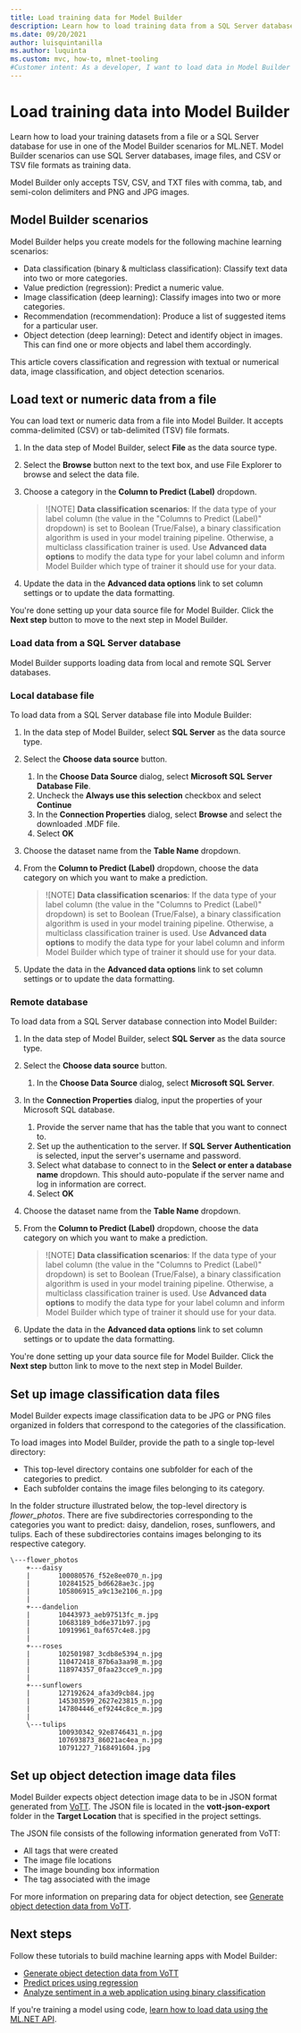 ```yaml
---
title: Load training data for Model Builder
description: Learn how to load training data from a SQL Server database or a file for use in one of the Model Builder scenarios for ML.NET.
ms.date: 09/20/2021
author: luisquintanilla
ms.author: luquinta
ms.custom: mvc, how-to, mlnet-tooling
#Customer intent: As a developer, I want to load data in Model Builder
---
```


# Load training data into Model Builder

Learn how to load your training datasets from a file or a SQL Server database for use in one of the Model Builder scenarios for ML.NET. Model Builder scenarios can use SQL Server databases, image files, and CSV or TSV file formats as training data.

Model Builder only accepts TSV, CSV, and TXT files with comma, tab, and semi-colon delimiters and PNG and JPG images.

## Model Builder scenarios

Model Builder helps you create models for the following machine learning scenarios:

- Data classification (binary & multiclass classification): Classify text data into two or more categories.
- Value prediction (regression): Predict a numeric value.
- Image classification (deep learning): Classify images into two or more categories.
- Recommendation (recommendation): Produce a list of suggested items for a particular user.
- Object detection (deep learning): Detect and identify object in images. This can find one or more objects and label them accordingly.

This article covers classification and regression with textual or numerical data, image classification, and object detection scenarios.

## Load text or numeric data from a file

You can load text or numeric data from a file into Model Builder. It accepts comma-delimited (CSV) or tab-delimited (TSV) file formats.

1. In the data step of Model Builder, select **File** as the data source type.
1. Select the **Browse** button next to the text box, and use File Explorer to browse and select the data file.
1. Choose a category in the **Column to Predict (Label)** dropdown.

    > ![NOTE]
    > **Data classification scenarios**: If the data type of your label column (the value in the "Columns to Predict (Label)" dropdown) is set to Boolean (True/False), a binary classification algorithm is used in your model training pipeline. Otherwise, a multiclass classification trainer is used. Use **Advanced data options** to modify the data type for your label column and inform Model Builder which type of trainer it should use for your data.  
    
1. Update the data in the **Advanced data options** link to set column settings or to update the data formatting.

You're done setting up your data source file for Model Builder. Click the **Next step** button to move to the next step in Model Builder.

### Load data from a SQL Server database

Model Builder supports loading data from local and remote SQL Server databases.

### Local database file

To load data from a SQL Server database file into Module Builder:

1. In the data step of Model Builder, select **SQL Server** as the data source type.
1. Select the **Choose data source** button.
    1. In the **Choose Data Source** dialog, select **Microsoft SQL Server Database File**.
    1. Uncheck the **Always use this selection** checkbox and select **Continue**
    1. In the **Connection Properties** dialog, select **Browse** and select the downloaded .MDF file.
    1. Select **OK**
1. Choose the dataset name from the **Table Name** dropdown.
1. From the **Column to Predict (Label)** dropdown, choose the data category on which you want to make a prediction.

    > ![NOTE]
    > **Data classification scenarios**: If the data type of your label column (the value in the "Columns to Predict (Label)" dropdown) is set to Boolean (True/False), a binary classification algorithm is used in your model training pipeline. Otherwise, a multiclass classification trainer is used. Use **Advanced data options** to modify the data type for your label column and inform Model Builder which type of trainer it should use for your data.

1. Update the data in the **Advanced data options** link to set column settings or to update the data formatting.

### Remote database

To load data from a SQL Server database connection into Model Builder:

1. In the data step of Model Builder, select **SQL Server** as the data source type.
1. Select the **Choose data source** button.
    1. In the **Choose Data Source** dialog, select **Microsoft SQL Server**.
1. In the **Connection Properties** dialog, input the properties of your Microsoft SQL database.
    1. Provide the server name that has the table that you want to connect to.
    1. Set up the authentication to the server. If **SQL Server Authentication** is selected, input the server's username and password.
    1. Select what database to connect to in the **Select or enter a database name** dropdown. This should auto-populate if the server name and log in information are correct.
    1. Select **OK**
1. Choose the dataset name from the **Table Name** dropdown.
1. From the **Column to Predict (Label)** dropdown, choose the data category on which you want to make a prediction.

    > ![NOTE]
    > **Data classification scenarios**: If the data type of your label column (the value in the "Columns to Predict (Label)" dropdown) is set to Boolean (True/False), a binary classification algorithm is used in your model training pipeline. Otherwise, a multiclass classification trainer is used. Use **Advanced data options** to modify the data type for your label column and inform Model Builder which type of trainer it should use for your data.

1. Update the data in the **Advanced data options** link to set column settings or to update the data formatting.

You're done setting up your data source file for Model Builder. Click the **Next step** button link to move to the next step in Model Builder.

## Set up image classification data files

Model Builder expects image classification data to be JPG or PNG files organized in folders that correspond to the categories of the classification.

To load images into Model Builder, provide the path to a single top-level directory:

- This top-level directory contains one subfolder for each of the categories to predict.
- Each subfolder contains the image files belonging to its category.

In the folder structure illustrated below, the top-level directory is *flower_photos*. There are five subdirectories corresponding to the categories you want to predict: daisy, dandelion, roses, sunflowers, and tulips. Each of these subdirectories contains images belonging to its respective category.

```text
\---flower_photos
    +---daisy
    |       100080576_f52e8ee070_n.jpg
    |       102841525_bd6628ae3c.jpg
    |       105806915_a9c13e2106_n.jpg
    |
    +---dandelion
    |       10443973_aeb97513fc_m.jpg
    |       10683189_bd6e371b97.jpg
    |       10919961_0af657c4e8.jpg
    |
    +---roses
    |       102501987_3cdb8e5394_n.jpg
    |       110472418_87b6a3aa98_m.jpg
    |       118974357_0faa23cce9_n.jpg
    |
    +---sunflowers
    |       127192624_afa3d9cb84.jpg
    |       145303599_2627e23815_n.jpg
    |       147804446_ef9244c8ce_m.jpg
    |
    \---tulips
            100930342_92e8746431_n.jpg
            107693873_86021ac4ea_n.jpg
            10791227_7168491604.jpg
```

## Set up object detection image data files

Model Builder expects object detection image data to be in JSON format generated from [VoTT](https://github.com/Microsoft/VoTT/releases). The JSON file is located in the **vott-json-export** folder in the **Target Location** that is specified in the project settings.

The JSON file consists of the following information generated from VoTT:

- All tags that were created
- The image file locations
- The image bounding box information
- The tag associated with the image

For more information on preparing data for object detection, see [Generate object detection data from VoTT](label-images-for-object-detection-using-vott.md).

## Next steps

Follow these tutorials to build machine learning apps with Model Builder:

- [Generate object detection data from VoTT](./label-images-for-object-detection-using-vott.md)
- [Predict prices using regression](../tutorials/predict-prices-with-model-builder.md)
- [Analyze sentiment in a web application using binary classification](../tutorials/sentiment-analysis-model-builder.md)

If you're training a model using code, [learn how to load data using the ML.NET API](load-data-ml-net.md).

